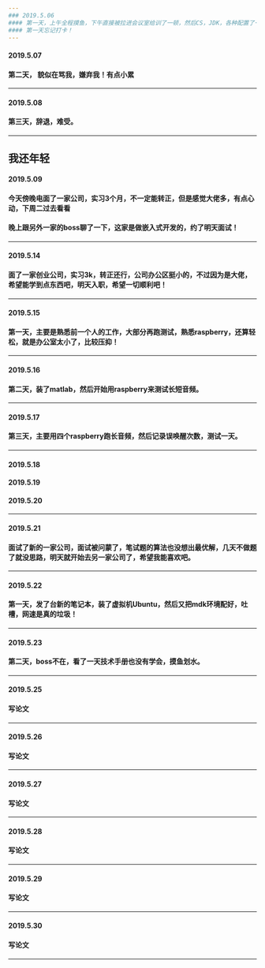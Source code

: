 ```yaml
---
### 2019.5.06
#### 第一天，上午全程摸鱼，下午直接被拉进会议室给训了一顿，然后CS，JDK，各种配置了一下午，第一天没完成需求！晚上到点又不敢下班，呆到7.30扛不住饿，走了，明天早点来吧。
#### 第一天忘记打卡！
---
```

#### 2019.5.07
#### 第二天， 貌似在骂我，嫌弃我！有点小累
---
#### 2019.5.08
#### 第三天，辞退，难受。
---
我还年轻
---
#### 2019.5.09
#### 今天傍晚电面了一家公司，实习3个月，不一定能转正，但是感觉大佬多，有点心动，下周二过去看看
#### 晚上跟另外一家的boss聊了一下，这家是做嵌入式开发的，约了明天面试！
---
#### 2019.5.14
#### 面了一家创业公司，实习3k，转正还行，公司办公区挺小的，不过因为是大佬，希望能学到点东西吧，明天入职，希望一切顺利吧！
---
#### 2019.5.15 
#### 第一天，主要是熟悉前一个人的工作，大部分再跑测试，熟悉raspberry，还算轻松，就是办公室太小了，比较压抑！
---
#### 2019.5.16
#### 第二天，装了matlab，然后开始用raspberry来测试长短音频。
---
#### 2019.5.17
#### 第三天，主要用四个raspberry跑长音频，然后记录误唤醒次数，测试一天。
---
#### 2019.5.18
#### 2019.5.19
#### 2019.5.20
---
#### 2019.5.21
#### 面试了新的一家公司，面试被问蒙了，笔试题的算法也没想出最优解，几天不做题了就没思路，明天就开始去另一家公司了，希望我能喜欢吧。
---
#### 2019.5.22
#### 第一天，发了台新的笔记本，装了虚拟机Ubuntu，然后又把mdk环境配好，吐槽，网速是真的垃圾！
---
#### 2019.5.23
#### 第二天，boss不在，看了一天技术手册也没有学会，摸鱼划水。
---
#### 2019.5.25
#### 写论文
---
#### 2019.5.26
#### 写论文
---
#### 2019.5.27
#### 写论文
---
#### 2019.5.28
#### 写论文
---
#### 2019.5.29
#### 写论文
---
#### 2019.5.30
#### 写论文
---
